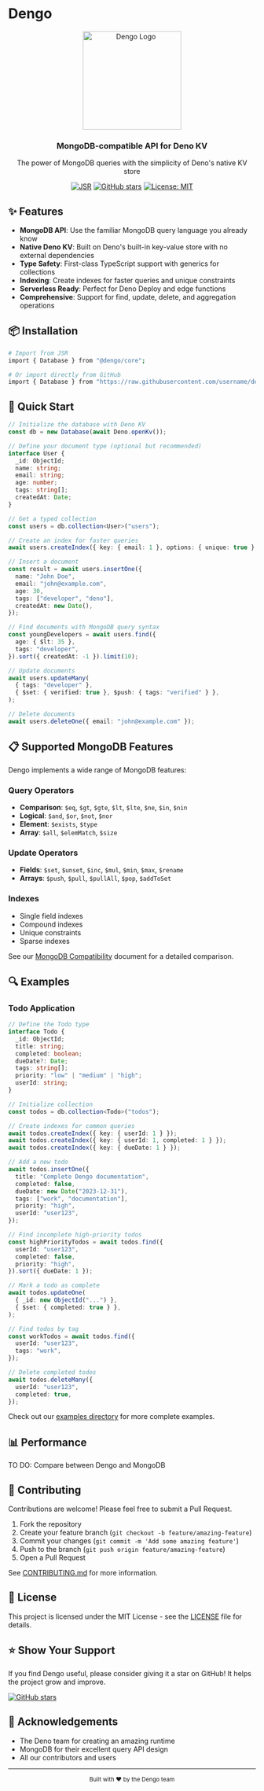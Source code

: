 # Dengo

<div align="center">
  <img src="logo.png" alt="Dengo Logo" width="200"/>
  <h3>MongoDB-compatible API for Deno KV</h3>
  <p>The power of MongoDB queries with the simplicity of Deno's native KV store</p>

[![JSR](https://jsr.io/badges/@copilotz/dengo)](https://jsr.io/@copilotz/dengo)
[![GitHub stars](https://img.shields.io/github/stars/copiotzhq/dengo?style=social)](https://github.com/username/dengo)
[![License: MIT](https://img.shields.io/badge/License-MIT-blue.svg)](https://opensource.org/licenses/MIT)

</div>

## ✨ Features

- **MongoDB API**: Use the familiar MongoDB query language you already know
- **Native Deno KV**: Built on Deno's built-in key-value store with no external
  dependencies
- **Type Safety**: First-class TypeScript support with generics for collections
- **Indexing**: Create indexes for faster queries and unique constraints
- **Serverless Ready**: Perfect for Deno Deploy and edge functions
- **Comprehensive**: Support for find, update, delete, and aggregation
  operations

## 📦 Installation

```bash
# Import from JSR
import { Database } from "@dengo/core";

# Or import directly from GitHub
import { Database } from "https://raw.githubusercontent.com/username/dengo/main/mod.ts";
```

## 🚀 Quick Start

```typescript
// Initialize the database with Deno KV
const db = new Database(await Deno.openKv());

// Define your document type (optional but recommended)
interface User {
  _id: ObjectId;
  name: string;
  email: string;
  age: number;
  tags: string[];
  createdAt: Date;
}

// Get a typed collection
const users = db.collection<User>("users");

// Create an index for faster queries
await users.createIndex({ key: { email: 1 }, options: { unique: true } });

// Insert a document
const result = await users.insertOne({
  name: "John Doe",
  email: "john@example.com",
  age: 30,
  tags: ["developer", "deno"],
  createdAt: new Date(),
});

// Find documents with MongoDB query syntax
const youngDevelopers = await users.find({
  age: { $lt: 35 },
  tags: "developer",
}).sort({ createdAt: -1 }).limit(10);

// Update documents
await users.updateMany(
  { tags: "developer" },
  { $set: { verified: true }, $push: { tags: "verified" } },
);

// Delete documents
await users.deleteOne({ email: "john@example.com" });
```

## 📋 Supported MongoDB Features

Dengo implements a wide range of MongoDB features:

### Query Operators

- **Comparison**: `$eq`, `$gt`, `$gte`, `$lt`, `$lte`, `$ne`, `$in`, `$nin`
- **Logical**: `$and`, `$or`, `$not`, `$nor`
- **Element**: `$exists`, `$type`
- **Array**: `$all`, `$elemMatch`, `$size`

### Update Operators

- **Fields**: `$set`, `$unset`, `$inc`, `$mul`, `$min`, `$max`, `$rename`
- **Arrays**: `$push`, `$pull`, `$pullAll`, `$pop`, `$addToSet`

### Indexes

- Single field indexes
- Compound indexes
- Unique constraints
- Sparse indexes

See our [MongoDB Compatibility](./MONGODB_COMPAT.md) document for a detailed
comparison.

## 🔍 Examples

### Todo Application

```typescript
// Define the Todo type
interface Todo {
  _id: ObjectId;
  title: string;
  completed: boolean;
  dueDate?: Date;
  tags: string[];
  priority: "low" | "medium" | "high";
  userId: string;
}

// Initialize collection
const todos = db.collection<Todo>("todos");

// Create indexes for common queries
await todos.createIndex({ key: { userId: 1 } });
await todos.createIndex({ key: { userId: 1, completed: 1 } });
await todos.createIndex({ key: { dueDate: 1 } });

// Add a new todo
await todos.insertOne({
  title: "Complete Dengo documentation",
  completed: false,
  dueDate: new Date("2023-12-31"),
  tags: ["work", "documentation"],
  priority: "high",
  userId: "user123",
});

// Find incomplete high-priority todos
const highPriorityTodos = await todos.find({
  userId: "user123",
  completed: false,
  priority: "high",
}).sort({ dueDate: 1 });

// Mark a todo as complete
await todos.updateOne(
  { _id: new ObjectId("...") },
  { $set: { completed: true } },
);

// Find todos by tag
const workTodos = await todos.find({
  userId: "user123",
  tags: "work",
});

// Delete completed todos
await todos.deleteMany({
  userId: "user123",
  completed: true,
});
```

Check out our [examples directory](./examples) for more complete examples.

## 📊 Performance

TO DO: Compare between Dengo and MongoDB

## 🤝 Contributing

Contributions are welcome! Please feel free to submit a Pull Request.

1. Fork the repository
2. Create your feature branch (`git checkout -b feature/amazing-feature`)
3. Commit your changes (`git commit -m 'Add some amazing feature'`)
4. Push to the branch (`git push origin feature/amazing-feature`)
5. Open a Pull Request

See [CONTRIBUTING.md](./CONTRIBUTING.md) for more information.

## 📜 License

This project is licensed under the MIT License - see the [LICENSE](LICENSE) file
for details.

## ⭐ Show Your Support

If you find Dengo useful, please consider giving it a star on GitHub! It helps
the project grow and improve.

[![GitHub stars](https://img.shields.io/github/stars/copilotzhq/dengo?style=social)](https://github.com/copilotzhq/dengo)

## 🙏 Acknowledgements

- The Deno team for creating an amazing runtime
- MongoDB for their excellent query API design
- All our contributors and users

---

<div align="center">
  <sub>Built with ❤️ by the Dengo team</sub>
</div>
